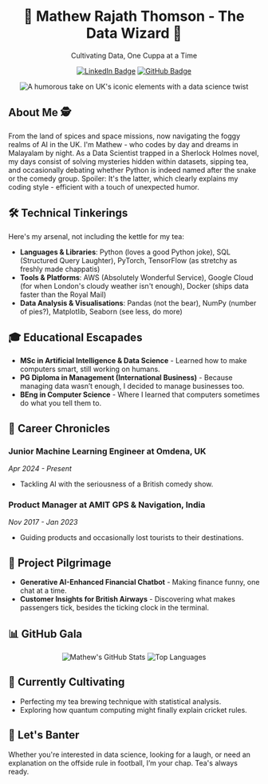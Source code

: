 <h1 align="center">🎩 Mathew Rajath Thomson - The Data Wizard 🎩</h1>
<p align="center">Cultivating Data, One Cuppa at a Time</p>

<p align="center">
  <a href="https://www.linkedin.com/in/rajath-thomson/"><img src="https://img.shields.io/badge/LinkedIn-0077B5.svg?style=flat-square&logo=linkedin&logoColor=white" alt="LinkedIn Badge"></a>
  <a href="https://github.com/rajaththomson"><img src="https://img.shields.io/badge/GitHub-181717.svg?style=flat-square&logo=github&logoColor=white" alt="GitHub Badge"></a>
</p>

<p align="center">
  <img src="https://raw.githubusercontent.com/rajaththomson/rajaththomson/main/banner_uk_theme.png" alt="A humorous take on UK's iconic elements with a data science twist">
</p>

## About Me 🕵️

From the land of spices and space missions, now navigating the foggy realms of AI in the UK. I'm Mathew - who codes by day and dreams in Malayalam by night. As a Data Scientist trapped in a Sherlock Holmes novel, my days consist of solving mysteries hidden within datasets, sipping tea, and occasionally debating whether Python is indeed named after the snake or the comedy group. Spoiler: It's the latter, which clearly explains my coding style - efficient with a touch of unexpected humor. 
## 🛠 Technical Tinkerings

Here's my arsenal, not including the kettle for my tea:

- **Languages & Libraries**: Python (loves a good Python joke), SQL (Structured Query Laughter), PyTorch, TensorFlow (as stretchy as freshly made chappatis)
- **Tools & Platforms**: AWS (Absolutely Wonderful Service), Google Cloud (for when London's cloudy weather isn't enough), Docker (ships data faster than the Royal Mail)
- **Data Analysis & Visualisations**: Pandas (not the bear), NumPy (number of pies?), Matplotlib, Seaborn (see less, do more)

## 🎓 Educational Escapades

- **MSc in Artificial Intelligence & Data Science** - Learned how to make computers smart, still working on humans.
- **PG Diploma in Management (International Business)** - Because managing data wasn’t enough, I decided to manage businesses too.
- **BEng in Computer Science** - Where I learned that computers sometimes do what you tell them to.

## 💼 Career Chronicles

### Junior Machine Learning Engineer at Omdena, UK
*Apr 2024 - Present*
- Tackling AI with the seriousness of a British comedy show.

### Product Manager at AMIT GPS & Navigation, India
*Nov 2017 - Jan 2023*
- Guiding products and occasionally lost tourists to their destinations.

## 🚀 Project Pilgrimage

- **Generative AI-Enhanced Financial Chatbot** - Making finance funny, one chat at a time.
- **Customer Insights for British Airways** - Discovering what makes passengers tick, besides the ticking clock in the terminal.

## 📊 GitHub Gala

<p align="center">
  <img src="https://github-readme-stats.vercel.app/api?username=rajaththomson&show_icons=true&theme=city_lights" alt="Mathew's GitHub Stats">
  <img src="https://github-readme-stats.vercel.app/api/top-langs/?username=rajaththomson&layout=compact&theme=city_lights" alt="Top Languages">
</p>

## 🌱 Currently Cultivating

- Perfecting my tea brewing technique with statistical analysis.
- Exploring how quantum computing might finally explain cricket rules.

## 🤝 Let's Banter

Whether you're interested in data science, looking for a laugh, or need an explanation on the offside rule in football, I’m your chap. Tea's always ready.

